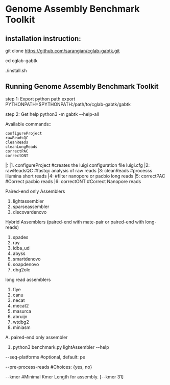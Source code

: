 Genome Assembly Benchmark Toolkit
=================================

installation instruction:
--------------------
git clone https://github.com/sarangian/cglab-gabtk.git

cd cglab-gabtk

./install.sh

Running Genome Assembly Benchmark Toolkit
------------------------------------------
step 1: Export python path
export PYTHONPATH=$PYTHONPATH:/path/to/cglab-gabtk/gabtk

step 2: Get help
python3 -m gabtk --help-all

Available commands::

    configureProject 
    rawReadsQC
    cleanReads	
    cleanLongReads
    correctPAC
    correctONT
    

|:
|1. configureProject       #creates the luigi configuration file luigi.cfg
|2: rawReadsQC			              #fastqc analysis of raw reads
|3: cleanReads			              #processs illumina short reads
|4:                #filter nanopore or pacbio long reads
|5: correctPAC		               	#Correct pacbio reads
|6: correctONT	                  #Correct Nanopore reads

Paired-end only Assemblers
1. lightassembler
2. sparseassembler
3. discovardenovo

Hybrid Assemblers (paired-end with mate-pair  or paired-end with long-reads)
1. spades
2. ray
3. idba_ud
4. abyss
5. smartdenovo
6. soapdenovo
7. dbg2olc

long read  assemblers
1. flye
2. canu
3. necat
4. mecat2
5. masurca
6. abruijn
7. wtdbg2
8. miniasm


A. paired-end only assembler

1. python3 benchmark.py lightAssembler --help 

  --seq-platforms             #optional, default: pe
  
  --pre-process-reads         #Choices: {yes, no}
  
  --kmer                      #Minimal Kmer Length for assembly. [--kmer 31]

